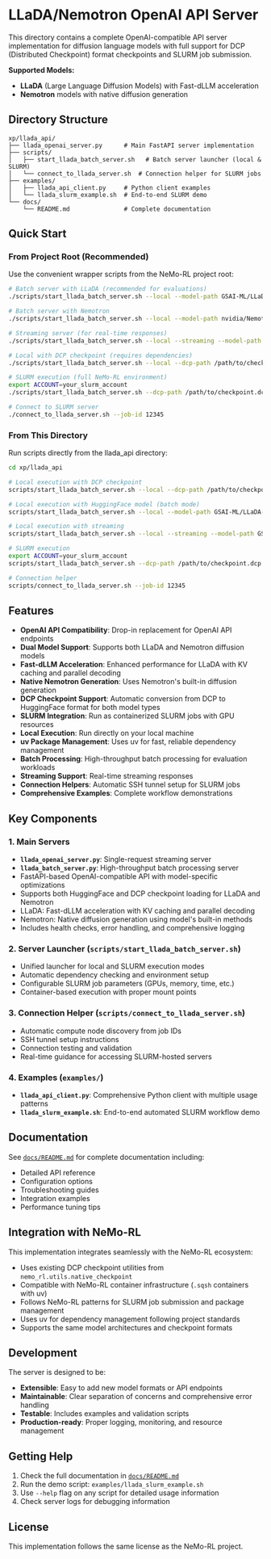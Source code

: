 # LLaDA/Nemotron OpenAI API Server

This directory contains a complete OpenAI-compatible API server implementation for diffusion language models with full support for DCP (Distributed Checkpoint) format checkpoints and SLURM job submission.

**Supported Models:**
- **LLaDA** (Large Language Diffusion Models) with Fast-dLLM acceleration
- **Nemotron** models with native diffusion generation

## Directory Structure

```
xp/llada_api/
├── llada_openai_server.py      # Main FastAPI server implementation
├── scripts/
│   ├── start_llada_batch_server.sh   # Batch server launcher (local & SLURM)
│   └── connect_to_llada_server.sh  # Connection helper for SLURM jobs
├── examples/
│   ├── llada_api_client.py     # Python client examples
│   └── llada_slurm_example.sh  # End-to-end SLURM demo
└── docs/
    └── README.md               # Complete documentation
```

## Quick Start

### From Project Root (Recommended)

Use the convenient wrapper scripts from the NeMo-RL project root:

```bash
# Batch server with LLaDA (recommended for evaluations)
./scripts/start_llada_batch_server.sh --local --model-path GSAI-ML/LLaDA-8B-Instruct

# Batch server with Nemotron
./scripts/start_llada_batch_server.sh --local --model-path nvidia/Nemotron-Diffusion-Research-4B-v0

# Streaming server (for real-time responses)
./scripts/start_llada_batch_server.sh --local --streaming --model-path GSAI-ML/LLaDA-8B-Instruct

# Local with DCP checkpoint (requires dependencies)
./scripts/start_llada_batch_server.sh --local --dcp-path /path/to/checkpoint.dcp --base-model GSAI-ML/LLaDA-8B-Instruct

# SLURM execution (full NeMo-RL environment)
export ACCOUNT=your_slurm_account
./scripts/start_llada_batch_server.sh --dcp-path /path/to/checkpoint.dcp --base-model GSAI-ML/LLaDA-8B-Instruct

# Connect to SLURM server
./connect_to_llada_server.sh --job-id 12345
```

### From This Directory

Run scripts directly from the llada_api directory:

```bash
cd xp/llada_api

# Local execution with DCP checkpoint
scripts/start_llada_batch_server.sh --local --dcp-path /path/to/checkpoint.dcp --base-model GSAI-ML/LLaDA-8B-Instruct

# Local execution with HuggingFace model (batch mode)
scripts/start_llada_batch_server.sh --local --model-path GSAI-ML/LLaDA-8B-Instruct

# Local execution with streaming
scripts/start_llada_batch_server.sh --local --streaming --model-path GSAI-ML/LLaDA-8B-Instruct

# SLURM execution
export ACCOUNT=your_slurm_account
scripts/start_llada_batch_server.sh --dcp-path /path/to/checkpoint.dcp --base-model GSAI-ML/LLaDA-8B-Instruct

# Connection helper
scripts/connect_to_llada_server.sh --job-id 12345
```

## Features

- **OpenAI API Compatibility**: Drop-in replacement for OpenAI API endpoints
- **Dual Model Support**: Supports both LLaDA and Nemotron diffusion models
- **Fast-dLLM Acceleration**: Enhanced performance for LLaDA with KV caching and parallel decoding
- **Native Nemotron Generation**: Uses Nemotron's built-in diffusion generation
- **DCP Checkpoint Support**: Automatic conversion from DCP to HuggingFace format for both model types
- **SLURM Integration**: Run as containerized SLURM jobs with GPU resources
- **Local Execution**: Run directly on your local machine
- **uv Package Management**: Uses uv for fast, reliable dependency management
- **Batch Processing**: High-throughput batch processing for evaluation workloads
- **Streaming Support**: Real-time streaming responses
- **Connection Helpers**: Automatic SSH tunnel setup for SLURM jobs
- **Comprehensive Examples**: Complete workflow demonstrations

## Key Components

### 1. Main Servers
- **`llada_openai_server.py`**: Single-request streaming server
- **`llada_batch_server.py`**: High-throughput batch processing server
- FastAPI-based OpenAI-compatible API with model-specific optimizations
- Supports both HuggingFace and DCP checkpoint loading for LLaDA and Nemotron
- LLaDA: Fast-dLLM acceleration with KV caching and parallel decoding
- Nemotron: Native diffusion generation using model's built-in methods
- Includes health checks, error handling, and comprehensive logging

### 2. Server Launcher (`scripts/start_llada_batch_server.sh`)
- Unified launcher for local and SLURM execution modes
- Automatic dependency checking and environment setup
- Configurable SLURM job parameters (GPUs, memory, time, etc.)
- Container-based execution with proper mount points

### 3. Connection Helper (`scripts/connect_to_llada_server.sh`)
- Automatic compute node discovery from job IDs
- SSH tunnel setup instructions
- Connection testing and validation
- Real-time guidance for accessing SLURM-hosted servers

### 4. Examples (`examples/`)
- **`llada_api_client.py`**: Comprehensive Python client with multiple usage patterns
- **`llada_slurm_example.sh`**: End-to-end automated SLURM workflow demo

## Documentation

See [`docs/README.md`](docs/README.md) for complete documentation including:
- Detailed API reference
- Configuration options
- Troubleshooting guides
- Integration examples
- Performance tuning tips

## Integration with NeMo-RL

This implementation integrates seamlessly with the NeMo-RL ecosystem:

- Uses existing DCP checkpoint utilities from `nemo_rl.utils.native_checkpoint`
- Compatible with NeMo-RL container infrastructure (`.sqsh` containers with uv)
- Follows NeMo-RL patterns for SLURM job submission and package management
- Uses uv for dependency management following project standards
- Supports the same model architectures and checkpoint formats

## Development

The server is designed to be:
- **Extensible**: Easy to add new model formats or API endpoints
- **Maintainable**: Clear separation of concerns and comprehensive error handling
- **Testable**: Includes examples and validation scripts
- **Production-ready**: Proper logging, monitoring, and resource management

## Getting Help

1. Check the full documentation in [`docs/README.md`](docs/README.md)
2. Run the demo script: `examples/llada_slurm_example.sh`
3. Use `--help` flag on any script for detailed usage information
4. Check server logs for debugging information

## License

This implementation follows the same license as the NeMo-RL project.
